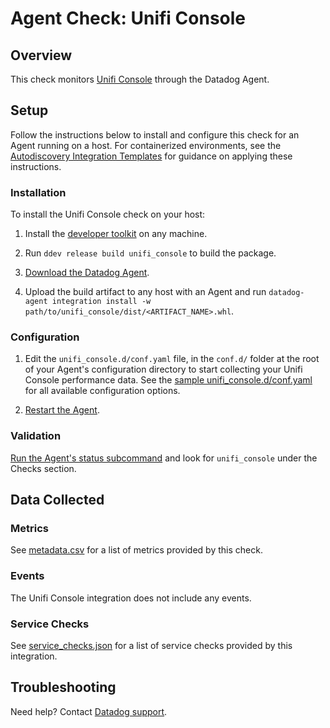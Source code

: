 # Agent Check: Unifi Console

## Overview

This check monitors [Unifi Console][1] through the Datadog Agent.

## Setup

Follow the instructions below to install and configure this check for an Agent running on a host. For containerized environments, see the [Autodiscovery Integration Templates][3] for guidance on applying these instructions.

### Installation

To install the Unifi Console check on your host:


1. Install the [developer toolkit][10] 
 on any machine.

2. Run `ddev release build unifi_console` to build the package.

3. [Download the Datadog Agent][2].

4. Upload the build artifact to any host with an Agent and
 run `datadog-agent integration install -w
 path/to/unifi_console/dist/<ARTIFACT_NAME>.whl`.

### Configuration

1. Edit the `unifi_console.d/conf.yaml` file, in the `conf.d/` folder at the root of your Agent's configuration directory to start collecting your Unifi Console performance data. See the [sample unifi_console.d/conf.yaml][4] for all available configuration options.

2. [Restart the Agent][5].

### Validation

[Run the Agent's status subcommand][6] and look for `unifi_console` under the Checks section.

## Data Collected

### Metrics

See [metadata.csv][7] for a list of metrics provided by this check.

### Events

The Unifi Console integration does not include any events.

### Service Checks

See [service_checks.json][8] for a list of service checks provided by this integration.


## Troubleshooting

Need help? Contact [Datadog support][9].


[1]: https://ui.com/consoles
[2]: https://app.datadoghq.com/account/settings#agent
[3]: https://docs.datadoghq.com/agent/kubernetes/integrations/
[4]: https://github.com/DataDog/integrations-core/blob/master/unifi_console/datadog_checks/unifi_console/data/conf.yaml.example
[5]: https://docs.datadoghq.com/agent/guide/agent-commands/#start-stop-and-restart-the-agent
[6]: https://docs.datadoghq.com/agent/guide/agent-commands/#agent-status-and-information
[7]: https://github.com/DataDog/integrations-core/blob/master/unifi_console/metadata.csv
[8]: https://github.com/DataDog/integrations-core/blob/master/unifi_console/assets/service_checks.json
[9]: https://docs.datadoghq.com/help/
[10]: https://docs.datadoghq.com/developers/integrations/new_check_howto/#developer-toolkit
